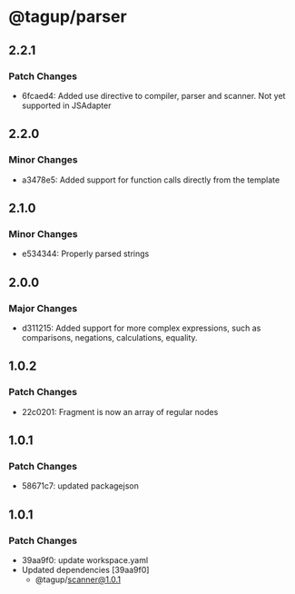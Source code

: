 # @tagup/parser

## 2.2.1

### Patch Changes

- 6fcaed4: Added use directive to compiler, parser and scanner. Not yet supported in JSAdapter

## 2.2.0

### Minor Changes

- a3478e5: Added support for function calls directly from the template

## 2.1.0

### Minor Changes

- e534344: Properly parsed strings

## 2.0.0

### Major Changes

- d311215: Added support for more complex expressions, such as comparisons, negations, calculations, equality.

## 1.0.2

### Patch Changes

- 22c0201: Fragment is now an array of regular nodes

## 1.0.1

### Patch Changes

- 58671c7: updated packagejson

## 1.0.1

### Patch Changes

- 39aa9f0: update workspace.yaml
- Updated dependencies [39aa9f0]
  - @tagup/scanner@1.0.1

